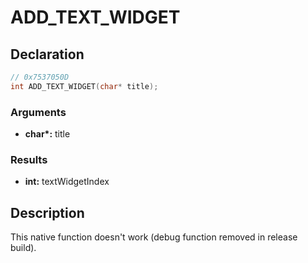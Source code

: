 # ADD_TEXT_WIDGET

## Declaration
```cpp
// 0x7537050D
int ADD_TEXT_WIDGET(char* title);
```

### Arguments
- **char\*:** title

### Results
- **int:** textWidgetIndex

## Description
This native function doesn't work (debug function removed in release build).